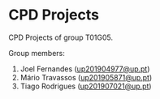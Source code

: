 # CPD Projects

CPD Projects of group T01G05.

Group members:

1. Joel Fernandes (up201904977@up.pt)
2. Mário Travassos (up201905871@up.pt)
3. Tiago Rodrigues (up201907021@up.pt)
